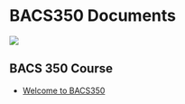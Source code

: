 # BACS350 Documents


![](img/treetops.800.jpg)

<!-- 50 Skills for Web Page Development

It takes about 50 specific skills to develop web pages using HTML and CSS.

Here are the skills that you need for success. -->


## BACS 350 Course

* [Welcome to BACS350](Welcome.html)
<!-- * [BACS350 Overview](Overview.html) -->
<!-- * [Zoom Lectures](ZoomLectures.html) -->
<!-- * [Course](Course.html) -->


<!-- ## Django

* [What Is Django?](WhatIsDango.html)
* [Setup Python](SetupPython.html)
* [New Project](NewProject.html)
* [Fix Git Repo](FixGitRepo.html)


## Github

* [Register a Github account](GithubAccount.html)
* [Create a Github repository](GithubRepo.html)
* [Publish Github Pages](GithubPages.html)
* [Home Page](HomePage.html)


## Web App Hosting
* [Python Anywhere](PythonAnywhere.html)
* [Python Anywhere Demo Video](PythonAnywhereDemo.html)
* [App Deployment](AppDeployment.html)
* [Command Line](CommandLine.html)


## Resources

* [Course Website](CourseWebsite.html)
* [Learning Resources](LearningResources.html)
* [Tips and Tricks](TipsTricks.html)
* [Other Courses](https://shrinking-world.com)

 -->
